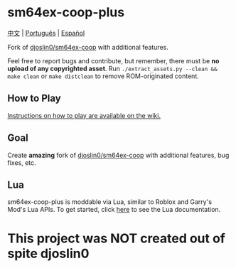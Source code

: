# sm64ex-coop-plus
[中文](https://github.com/artemius466/sm64ex-coop-plus/blob/coop/README_zh_CN.md) | [Português](https://github.com/artemius466/sm64ex-coop-plus/blob/coop/README_pt_BR.md) | [Español](https://github.com/artemius466/sm64ex-coop-plus/blob/coop/README_es_ES.md)

Fork of [djoslin0/sm64ex-coop](https://github.com/djoslin0/sm64ex-coop) with additional features.

Feel free to report bugs and contribute, but remember, there must be **no upload of any copyrighted asset**. 
Run `./extract_assets.py --clean && make clean` or `make distclean` to remove ROM-originated content.

## How to Play

[Instructions on how to play are available on the wiki.](https://github.com/artemius466/sm64ex-coop-plus/wiki/How-to-Play)


## Goal
Create **amazing** fork of [djoslin0/sm64ex-coop](https://github.com/djoslin0/sm64ex-coop) with additional features, bug fixes, etc.

## Lua
sm64ex-coop-plus is moddable via Lua, similar to Roblox and Garry's Mod's Lua APIs. To get started, click [here](docs/lua/lua.md) to see the Lua documentation.

# This project was NOT created out of spite djoslin0
